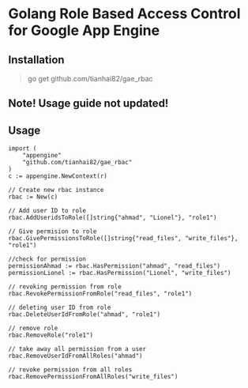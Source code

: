 # Golang Role Based Access Control for Google App Engine
## Installation
> go get github.com/tianhai82/gae_rbac

## Note! Usage guide not updated!
## Usage
```Golang
import (
	"appengine"
	"github.com/tianhai82/gae_rbac"
)
c := appengine.NewContext(r)

// Create new rbac instance
rbac := New(c)

// Add user ID to role
rbac.AddUseridsToRole([]string{"ahmad", "Lionel"}, "role1")

// Give permision to role
rbac.GivePermissionsToRole([]string{"read_files", "write_files"}, "role1")

//check for permission
permissionAhmad := rbac.HasPermission("ahmad", "read_files")
permissionLionel := rbac.HasPermission("Lionel", "write_files")

// revoking permission from role
rbac.RevokePermissionFromRole("read_files", "role1")

// deleting user ID from role
rbac.DeleteUserIdFromRole("ahmad", "role1")

// remove role
rbac.RemoveRole("role1")

// take away all permission from a user
rbac.RemoveUserIdFromAllRoles("ahmad")

// revoke permission from all roles
rbac.RemovePermissionFromAllRoles("write_files")
```